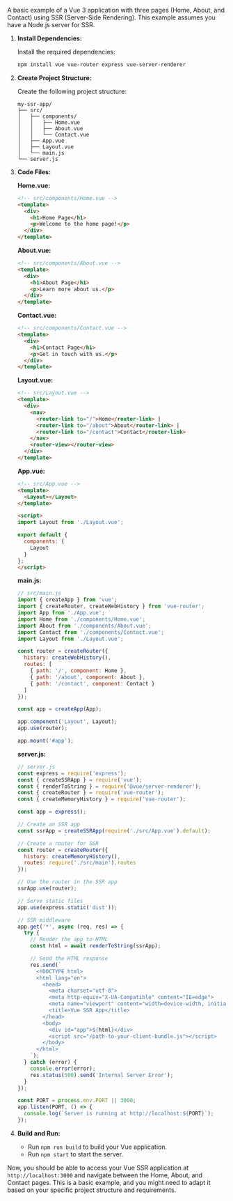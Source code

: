 A basic example of a Vue 3 application with three pages (Home, About, and Contact) using SSR (Server-Side Rendering). This example assumes you have a Node.js server for SSR.

1. **Install Dependencies:**

   Install the required dependencies:

   ```bash
   npm install vue vue-router express vue-server-renderer
   ```

2. **Create Project Structure:**

   Create the following project structure:

   ```
   my-ssr-app/
   ├── src/
   │   ├── components/
   │   │   ├── Home.vue
   │   │   ├── About.vue
   │   │   └── Contact.vue
   │   ├── App.vue
   │   ├── Layout.vue
   │   └── main.js
   └── server.js
   ```

3. **Code Files:**

   **Home.vue:**
   ```html
   <!-- src/components/Home.vue -->
   <template>
     <div>
       <h1>Home Page</h1>
       <p>Welcome to the home page!</p>
     </div>
   </template>
   ```

   **About.vue:**
   ```html
   <!-- src/components/About.vue -->
   <template>
     <div>
       <h1>About Page</h1>
       <p>Learn more about us.</p>
     </div>
   </template>
   ```

   **Contact.vue:**
   ```html
   <!-- src/components/Contact.vue -->
   <template>
     <div>
       <h1>Contact Page</h1>
       <p>Get in touch with us.</p>
     </div>
   </template>
   ```

   **Layout.vue:**
   ```html
   <!-- src/Layout.vue -->
   <template>
     <div>
       <nav>
         <router-link to="/">Home</router-link> |
         <router-link to="/about">About</router-link> |
         <router-link to="/contact">Contact</router-link>
       </nav>
       <router-view></router-view>
     </div>
   </template>
   ```

   **App.vue:**
   ```html
   <!-- src/App.vue -->
   <template>
     <Layout></Layout>
   </template>

   <script>
   import Layout from './Layout.vue';

   export default {
     components: {
       Layout
     }
   };
   </script>
   ```

   **main.js:**
   ```javascript
   // src/main.js
   import { createApp } from 'vue';
   import { createRouter, createWebHistory } from 'vue-router';
   import App from './App.vue';
   import Home from './components/Home.vue';
   import About from './components/About.vue';
   import Contact from './components/Contact.vue';
   import Layout from './Layout.vue';

   const router = createRouter({
     history: createWebHistory(),
     routes: [
       { path: '/', component: Home },
       { path: '/about', component: About },
       { path: '/contact', component: Contact }
     ]
   });

   const app = createApp(App);

   app.component('Layout', Layout);
   app.use(router);

   app.mount('#app');
   ```

   **server.js:**
   ```javascript
   // server.js
   const express = require('express');
   const { createSSRApp } = require('vue');
   const { renderToString } = require('@vue/server-renderer');
   const { createRouter } = require('vue-router');
   const { createMemoryHistory } = require('vue-router');

   const app = express();

   // Create an SSR app
   const ssrApp = createSSRApp(require('./src/App.vue').default);

   // Create a router for SSR
   const router = createRouter({
     history: createMemoryHistory(),
     routes: require('./src/main').routes
   });

   // Use the router in the SSR app
   ssrApp.use(router);

   // Serve static files
   app.use(express.static('dist'));

   // SSR middleware
   app.get('*', async (req, res) => {
     try {
       // Render the app to HTML
       const html = await renderToString(ssrApp);

       // Send the HTML response
       res.send(`
         <!DOCTYPE html>
         <html lang="en">
           <head>
             <meta charset="utf-8">
             <meta http-equiv="X-UA-Compatible" content="IE=edge">
             <meta name="viewport" content="width=device-width, initial-scale=1">
             <title>Vue SSR App</title>
           </head>
           <body>
             <div id="app">${html}</div>
             <script src="/path-to-your-client-bundle.js"></script>
           </body>
         </html>
       `);
     } catch (error) {
       console.error(error);
       res.status(500).send('Internal Server Error');
     }
   });

   const PORT = process.env.PORT || 3000;
   app.listen(PORT, () => {
     console.log(`Server is running at http://localhost:${PORT}`);
   });
   ```

4. **Build and Run:**

   - Run `npm run build` to build your Vue application.
   - Run `npm start` to start the server.

Now, you should be able to access your Vue SSR application at `http://localhost:3000` and navigate between the Home, About, and Contact pages. This is a basic example, and you might need to adapt it based on your specific project structure and requirements.
